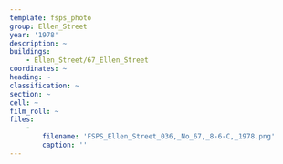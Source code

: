 ```yaml
---
template: fsps_photo
group: Ellen_Street
year: '1978'
description: ~
buildings:
    - Ellen_Street/67_Ellen_Street
coordinates: ~
heading: ~
classification: ~
section: ~
cell: ~
film_roll: ~
files:
    -
        filename: 'FSPS_Ellen_Street_036,_No_67,_8-6-C,_1978.png'
        caption: ''
---
```


